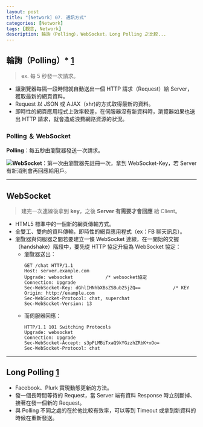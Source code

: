 ```yaml
---
layout: post
title: "[Network] 07. 通訊方式"
categories: [Network]
tags: [觀念, Network]
description: 輪詢（Polling），WebSocket，Long Polling 之比較...
---
```



## 輪詢（Polling）* [1](https://blog.gtwang.org/web-development/websocket-protocol/)

> ex. 每 5 秒發一次請求。

- 讓瀏覽器每隔一段時間就自動送出一個 HTTP 請求（Request）給 Server，獲取最新的網頁資料。
- Request 以 JSON 或 AJAX（xhr)的方式取得最新的資料。
- 即時性的網頁應用程式上效率較差，在伺服器沒有新資料時，瀏覽器如果也送出 HTTP 請求，就會造成浪費網路資源的狀況。

### Polling ＆ WebSocket

**Polling**：每五秒由瀏覽器發送一次請求。

![](https://s3.amazonaws.com/notejoy/note_images/109271.1.Image%202018-09-04%20at%20%E4%B8%8B%E5%8D%886.02.43.png)
​
**WebSocket**：第一次由瀏覽器先註冊一次，拿到 WebSocket-Key，若 Server 有新消則會再回應給用戶。


***

## WebSocket

> 建完一次連線後拿到 **key**，之後 **Server 有需要才會回應** 給 Client。

- HTML5 標準中的一個新的網頁傳輸方式。
- 全雙工、雙向的資料傳輸，即時性的網頁應用程式（ex：FB 聊天訊息）。
- 瀏覽器與伺服器之間若要建立一條 WebSocket 連線，在一開始的交握（handshake）階段中，要先從 HTTP 協定升級為 WebSocket 協定：
    - 瀏覽器送出：
        ```
        GET /chat HTTP/1.1
        Host: server.example.com
        Upgrade: websocket            /* websocket協定
        Connection: Upgrade
        Sec-WebSocket-Key: dGhlIHNhbXBsZSBub25jZQ==            /* KEY
        Origin: http://example.com
        Sec-WebSocket-Protocol: chat, superchat
        Sec-WebSocket-Version: 13
        ```
    - 而伺服器回應：
        ```
        HTTP/1.1 101 Switching Protocols
        Upgrade: websocket
        Connection: Upgrade
        Sec-WebSocket-Accept: s3pPLMBiTxaQ9kYGzzhZRbK+xOo=
        Sec-WebSocket-Protocol: chat
        ```


***

## Long Polling [1](https://blog.niclin.tw/2017/10/28/%E7%8D%B2%E5%BE%97%E5%AF%A6%E6%99%82%E6%9B%B4%E6%96%B0%E7%9A%84%E6%96%B9%E6%B3%95polling-comet-long-polling-websocket/)

- Facebook、Plurk 實現動態更新的方法。
- 發一個長時間等待的 Request，當 Server 端有資料 Response 時立刻斷掉、接著在發一個新的 Request。
- 與 Polling 不同之處的在於他比較有效率，可以等到 Timeout 或拿到新資料的時候在重新發送。






